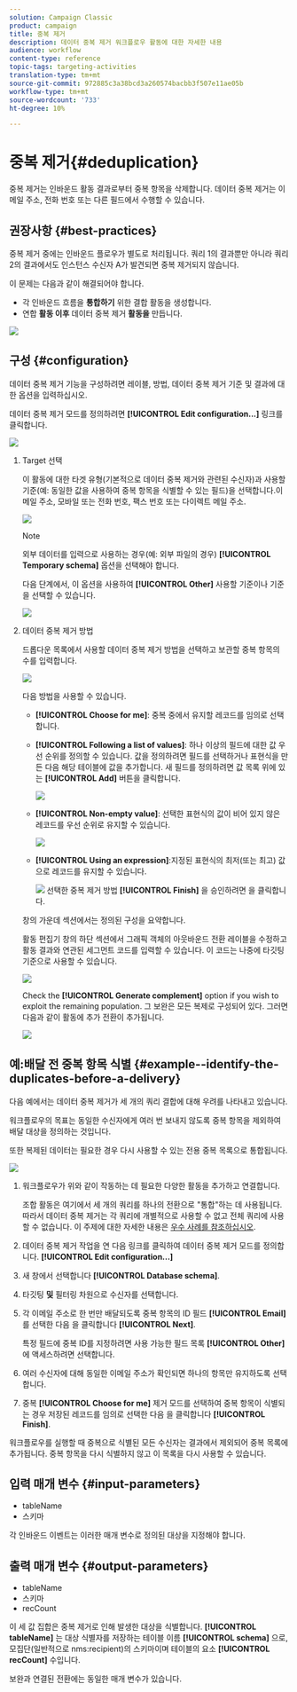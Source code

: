 ```yaml
---
solution: Campaign Classic
product: campaign
title: 중복 제거
description: 데이터 중복 제거 워크플로우 활동에 대한 자세한 내용
audience: workflow
content-type: reference
topic-tags: targeting-activities
translation-type: tm+mt
source-git-commit: 972885c3a38bcd3a260574bacbb3f507e11ae05b
workflow-type: tm+mt
source-wordcount: '733'
ht-degree: 10%

---
```



# 중복 제거{#deduplication}

중복 제거는 인바운드 활동 결과로부터 중복 항목을 삭제합니다. 데이터 중복 제거는 이메일 주소, 전화 번호 또는 다른 필드에서 수행할 수 있습니다.

## 권장사항 {#best-practices}

중복 제거 중에는 인바운드 플로우가 별도로 처리됩니다. 쿼리 1의 결과뿐만 아니라 쿼리 2의 결과에서도 인스턴스 수신자 A가 발견되면 중복 제거되지 않습니다.

이 문제는 다음과 같이 해결되어야 합니다.

* 각 인바운드 흐름을 **통합하기** 위한 결합 활동을 생성합니다.
* 연합 **활동 이후** 데이터 중복 제거 **활동을** 만듭니다.

![](assets/dedup_bonnepratique.png)

## 구성 {#configuration}

데이터 중복 제거 기능을 구성하려면 레이블, 방법, 데이터 중복 제거 기준 및 결과에 대한 옵션을 입력하십시오.

데이터 중복 제거 모드를 정의하려면 **[!UICONTROL Edit configuration...]** 링크를 클릭합니다.

![](assets/s_user_segmentation_dedup_param.png)

1. Target 선택

   이 활동에 대한 타겟 유형(기본적으로 데이터 중복 제거와 관련된 수신자)과 사용할 기준(예: 동일한 값을 사용하여 중복 항목을 식별할 수 있는 필드)을 선택합니다.이메일 주소, 모바일 또는 전화 번호, 팩스 번호 또는 다이렉트 메일 주소.

   ![](assets/s_user_segmentation_dedup_param2.png)

   >[!NOTE]
   >
   >외부 데이터를 입력으로 사용하는 경우(예: 외부 파일의 경우) **[!UICONTROL Temporary schema]** 옵션을 선택해야 합니다.
   >
   >다음 단계에서, 이 옵션을 사용하여 **[!UICONTROL Other]** 사용할 기준이나 기준을 선택할 수 있습니다.

   ![](assets/s_user_segmentation_dedup_param3.png)

1. 데이터 중복 제거 방법

   드롭다운 목록에서 사용할 데이터 중복 제거 방법을 선택하고 보관할 중복 항목의 수를 입력합니다.

   ![](assets/s_user_segmentation_dedup_param4.png)

   다음 방법을 사용할 수 있습니다.

   * **[!UICONTROL Choose for me]**: 중복 중에서 유지할 레코드를 임의로 선택합니다.
   * **[!UICONTROL Following a list of values]**: 하나 이상의 필드에 대한 값 우선 순위를 정의할 수 있습니다. 값을 정의하려면 필드를 선택하거나 표현식을 만든 다음 해당 테이블에 값을 추가합니다. 새 필드를 정의하려면 값 목록 위에 있는 **[!UICONTROL Add]** 버튼을 클릭합니다.

      ![](assets/s_user_segmentation_dedup_param5.png)

   * **[!UICONTROL Non-empty value]**: 선택한 표현식의 값이 비어 있지 않은 레코드를 우선 순위로 유지할 수 있습니다.

      ![](assets/s_user_segmentation_dedup_param6.png)

   * **[!UICONTROL Using an expression]**:지정된 표현식의 최저(또는 최고) 값으로 레코드를 유지할 수 있습니다.

      ![](assets/s_user_segmentation_dedup_param7.png)
   선택한 중복 제거 방법 **[!UICONTROL Finish]** 을 승인하려면 을 클릭합니다.

   창의 가운데 섹션에서는 정의된 구성을 요약합니다.

   활동 편집기 창의 하단 섹션에서 그래픽 객체의 아웃바운드 전환 레이블을 수정하고 활동 결과와 연관된 세그먼트 코드를 입력할 수 있습니다. 이 코드는 나중에 타깃팅 기준으로 사용할 수 있습니다.

   ![](assets/s_user_segmentation_dedup_param8.png)

   Check the **[!UICONTROL Generate complement]** option if you wish to exploit the remaining population. 그 보완은 모든 복제로 구성되어 있다. 그러면 다음과 같이 활동에 추가 전환이 추가됩니다.

   ![](assets/s_user_segmentation_dedup_param9.png)

## 예:배달 전 중복 항목 식별 {#example--identify-the-duplicates-before-a-delivery}

다음 예에서는 데이터 중복 제거가 세 개의 쿼리 결합에 대해 우려를 나타내고 있습니다.

워크플로우의 목표는 동일한 수신자에게 여러 번 보내지 않도록 중복 항목을 제외하여 배달 대상을 정의하는 것입니다.

또한 복제된 데이터는 필요한 경우 다시 사용할 수 있는 전용 중복 목록으로 통합됩니다.

![](assets/deduplication_example.png)

1. 워크플로우가 위와 같이 작동하는 데 필요한 다양한 활동을 추가하고 연결합니다.

   조합 활동은 여기에서 세 개의 쿼리를 하나의 전환으로 &quot;통합&quot;하는 데 사용됩니다. 따라서 데이터 중복 제거는 각 쿼리에 개별적으로 사용할 수 없고 전체 쿼리에 사용할 수 없습니다. 이 주제에 대한 자세한 내용은 [우수 사례를 참조하십시오](#best-practices).

1. 데이터 중복 제거 작업을 연 다음 링크를 클릭하여 데이터 중복 제거 모드를 정의합니다. **[!UICONTROL Edit configuration...]**
1. 새 창에서 선택합니다 **[!UICONTROL Database schema]**.
1. 타깃팅 **및** 필터링 차원으로 수신자를 선택합니다.
1. 각 이메일 주소로 한 번만 배달되도록 중복 항목의 ID 필드 **[!UICONTROL Email]** 를 선택한 다음 을 클릭합니다 **[!UICONTROL Next]**.

   특정 필드에 중복 ID를 지정하려면 사용 가능한 필드 목록 **[!UICONTROL Other]** 에 액세스하려면 선택합니다.

1. 여러 수신자에 대해 동일한 이메일 주소가 확인되면 하나의 항목만 유지하도록 선택합니다.
1. 중복 **[!UICONTROL Choose for me]** 제거 모드를 선택하여 중복 항목이 식별되는 경우 저장된 레코드를 임의로 선택한 다음 을 클릭합니다 **[!UICONTROL Finish]**.

워크플로우를 실행할 때 중복으로 식별된 모든 수신자는 결과에서 제외되어 중복 목록에 추가됩니다. 중복 항목을 다시 식별하지 않고 이 목록을 다시 사용할 수 있습니다.

## 입력 매개 변수 {#input-parameters}

* tableName
* 스키마

각 인바운드 이벤트는 이러한 매개 변수로 정의된 대상을 지정해야 합니다.

## 출력 매개 변수 {#output-parameters}

* tableName
* 스키마
* recCount

이 세 값 집합은 중복 제거로 인해 발생한 대상을 식별합니다. **[!UICONTROL tableName]** 는 대상 식별자를 저장하는 테이블 이름 **[!UICONTROL schema]** 으로, 모집단(일반적으로 nms:recipient)의 스키마이며 테이블의 요소 **[!UICONTROL recCount]** 수입니다.

보완과 연결된 전환에는 동일한 매개 변수가 있습니다.
